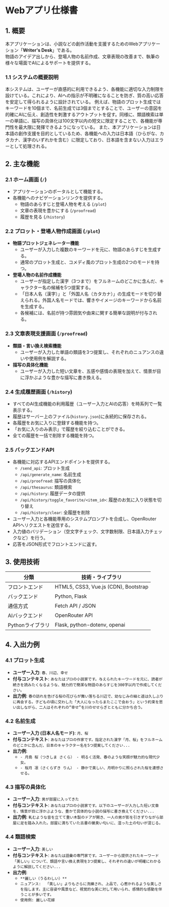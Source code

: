 # Webアプリ仕様書

## 1. 概要
本アプリケーションは、小説などの創作活動を支援するためのWebアプリケーション「**Writer's Desk**」である。  
物語のアイデア出しから、登場人物の名前作成、文章表現の改善まで、執筆の様々な場面でAIによるサポートを提供する。

### 1.1 システムの概要説明
本システムは、ユーザーが直感的に利用できるよう、各機能に適切な入力制限を設けている。これにより、AIへの指示が不明確になることを防ぎ、質の高い応答を安定して得られるように設計されている。
例えば、物語のプロット生成ではキーワードを10個まで、名前生成では3個までとすることで、ユーザーの意図を的確にAIに伝え、創造性を刺激するアウトプットを促す。同様に、類語検索は単一の単語に、描写の具体化は100文字以内の短文に限定することで、各機能が専門性を最大限に発揮できるようになっている。
また、本アプリケーションは日本語の創作支援を目的としているため、各機能への入力は日本語（ひらがな、カタカナ、漢字のいずれかを含む）に限定しており、日本語を含まない入力はエラーとして処理される。

## 2. 主な機能

### 2.1 ホーム画面 (`/`)
- アプリケーションのポータルとして機能する。
- 各機能へのナビゲーションリンクを提供する。
  - 物語のあらすじと登場人物を考える (`/plot`)
  - 文章の表現を豊かにする (`/proofread`)
  - 履歴を見る (`/history`)

### 2.2 プロット・登場人物作成画面 (`/plot`)
- **物語プロットジェネレーター機能**
  - ユーザーが入力した複数のキーワードを元に、物語のあらすじを生成する。
  - 通常のプロット生成と、コメディ風のプロット生成の2つのモードを持つ。
- **登場人物の名前作成機能**
  - ユーザーが指定した漢字（3つまで）をフルネームのどこかに含んだ、キャラクター名の候補を5つ提案する。
  - 「日本人名（漢字）」と「外国人名（カタカナ）」の生成モードを切り替えられる。外国人名モードでは、響きやイメージのキーワードから名前を生成する。
  - 各候補には、名前が持つ雰囲気や由来に関する簡単な説明が付与される。

### 2.3 文章表現支援画面 (`/proofread`)
- **類語・言い換え検索機能**
  - ユーザーが入力した単語の類語を3つ提案し、それぞれのニュアンスの違いや使用例を解説する。
- **描写の具体化機能**
  - ユーザーが入力した短い文章を、五感や感情の表現を加えて、情景が目に浮かぶような豊かな描写に書き換える。

### 2.4 生成履歴画面 (`/history`)
- すべてのAI生成機能の利用履歴（ユーザー入力とAIの応答）を時系列で一覧表示する。
- 履歴はサーバー上のファイル(`history.json`)に永続的に保存される。
- 各履歴をお気に入りに登録する機能を持つ。
- 「お気に入りのみ表示」で履歴を絞り込むことができる。
- 全ての履歴を一括で削除する機能を持つ。

### 2.5 バックエンドAPI
- 各機能に対応するAPIエンドポイントを提供する。
  - `/send_api`: プロット生成
  - `/api/generate_name`: 名前生成
  - `/api/proofread`: 描写の具体化
  - `/api/thesaurus`: 類語検索
  - `/api/history`: 履歴データの提供
  - `/api/history/toggle_favorite/<item_id>`: 履歴のお気に入り状態を切り替え
  - `/api/history/clear`: 全履歴を削除
- ユーザー入力と各機能専用のシステムプロンプトを合成し、OpenRouter APIへリクエストを送信する。
- 入力値のバリデーション（空文字チェック、文字数制限、日本語入力チェックなど）を行う。
- 応答をJSON形式でフロントエンドに返す。

## 3. 使用技術

| 分類 | 技術・ライブラリ |
|--------------|------------------|
| フロントエンド | HTML5, CSS3, Vue.js (CDN), Bootstrap |
| バックエンド | Python, Flask |
| 通信方式     | Fetch API / JSON |
| AIバックエンド | OpenRouter API |
| Pythonライブラリ | Flask, python-dotenv, openai |

## 4. 入出力例

### 4.1 プロット生成
- **ユーザー入力**: `春、川辺、幸せ`
- **付与コンテキスト**: `あなたはプロの小説家です。与えられたキーワードを元に、読者が続きを読みたくなるような、魅力的で簡潔な物語のあらすじを300字以内で作成してください。`
- **出力例**: `春の訪れを告げる桜の花びらが舞い落ちる川辺で、幼なじみの紬と遥は久しぶりに再会する。子どもの頃に交わした「大人になったらまたここで会おう」という約束を思い出しながら、二人はそれぞれの“幸せ”を川のせせらぎとともに分かち合う。`

### 4.2 名前生成
- **ユーザー入力 (日本人名モード)**: `月、桜`
- **付与コンテキスト**: `あなたはプロの作家です。指定された漢字「月、桜」をフルネームのどこかに含んだ、日本のキャラクター名を5つ提案してください...`
- **出力例**:
  - `- 月島 桜（つきしま さくら） - 明るく活発、春のような笑顔が魅力的な現代少女。`
  - `- 桜月 凛（さくらずき りん） - 静かで美しい、月明かりに照らされた桜を連想させる。`

### 4.3 描写の具体化
- **ユーザー入力**: `男が部屋に入ってきた`
- **付与コンテキスト**: `あなたはプロの小説家です。以下のユーザーが入力した短い文章を、情景が目に浮かぶような、豊かで具体的な小説の描写に書き換えてください...`
- **出力例**: `軋むような音を立てて重い木製のドアが開き、一人の男が影を引きずりながら部屋に足を踏み入れた。部屋に満ちていた古書の黴臭い匂いに、湿った土の匂いが混じる。`

### 4.4 類語検索
- **ユーザー入力**: `美しい`
- **付与コンテキスト**: `あなたは語彙の専門家です。ユーザーから提供されたキーワード「美しい」について、類語や言い換え表現を3つ提案し、それぞれの違いが明確にわかるように解説してください...`
- **出力例**:
  - `**麗しい（うるわしい）**`
  - `ニュアンス:  「美しい」よりもさらに洗練され、上品で、心惹かれるような美しさを指します。主に容姿や風景など、視覚的な美に対して用いられ、感情的な感動を伴うことが多いです。`
  - `使用例: 麗しい花嫁`
